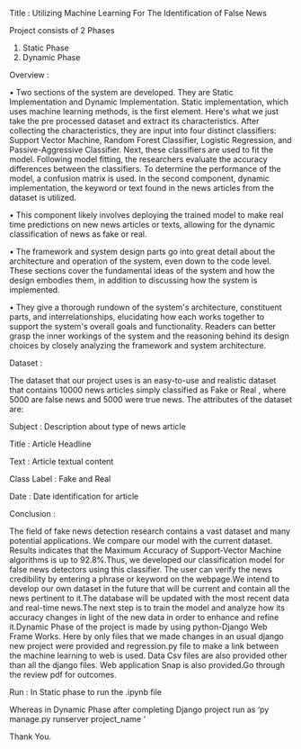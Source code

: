 Title :  Utilizing Machine Learning For The Identification of False News

Project consists of 2 Phases
1. Static Phase
2. Dynamic Phase

Overview :

•	Two sections of the system are developed. They are Static Implementation and Dynamic Implementation. Static implementation, which uses machine learning methods, is the first element. Here's what we just take the pre processed dataset and extract its characteristics. After collecting the characteristics, they are input into four distinct classifiers: Support Vector Machine, Random Forest Classifier, Logistic Regression, and Passive-Aggressive Classifier. Next, these classifiers are used to fit the model. Following model fitting, the researchers evaluate the accuracy differences between the classifiers. To determine the performance of the model, a confusion matrix is used. In the second component, dynamic implementation, the keyword or text found in the news articles from the dataset is utilized. 

•	This component likely involves deploying the trained model to make real time predictions on new news articles or texts, allowing for the dynamic classification of news as fake or real.

•	The framework and system design parts go into great detail about the architecture and operation of the system, even down to the code level. These sections cover the fundamental ideas of the system and how the design embodies them, in addition to discussing how the system is implemented.

•	They give a thorough rundown of the system's architecture, constituent parts, and interrelationships, elucidating how each works together to support the system's overall goals and functionality. Readers can better grasp the inner workings of the system and the reasoning behind its design choices by closely analyzing the framework and system architecture.

Dataset :

The dataset that our project uses is an easy-to-use and realistic dataset that contains 10000 news articles simply classified as Fake or Real , where 5000 are false news and 5000 were true news.
The attributes of the dataset are:

Subject : Description about type of news article

Title : Article Headline 

Text : Article textual content 

Class Label : Fake and Real

Date : Date identification for article

Conclusion : 

The field of fake news detection research contains a vast dataset and many potential applications.
We compare our model with the current dataset. Results indicates that the Maximum Accuracy of Support-Vector Machine algorithms is up to 92.8%.Thus, we developed our classification model for false news detectors using this classifier. The user can verify the news credibility by entering a phrase or keyword on the webpage.We intend to develop our own dataset in the future that will be current and contain all the news pertinent to it.The database will be updated with the most recent data and real-time news.The next step is to train the model and analyze how its accuracy changes in light of the new data in order to enhance and refine it.Dynamic Phase of the project is made by using python-Django Web Frame Works. Here by only files that we made changes in an usual django new project were provided and regression.py file to make a link between the machine learning to web is used. Data Csv files are also provided other than all the django files. Web application Snap is also provided.Go through the review pdf for outcomes.

Run :
In Static phase to run the .ipynb file

Whereas in  Dynamic Phase after completing Django project run as ‘py manage.py runserver project_name ‘

Thank You.
